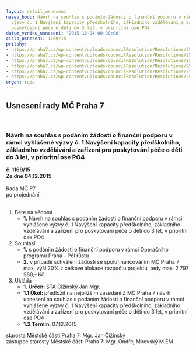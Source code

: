 ```yaml
---
layout: detail_usneseni
nazev_bodu: Návrh na souhlas s podáním žádosti o finanční podporu v rámci vyhlášené
  výzvy č. 1 Navýšení kapacity předškolního, základního vzdělávání a zařízení pro
  poskytování péče o děti do 3 let, v prioritní ose PO4
datum_vzniku_usneseni: '2015-12-04 00:00:00'
cislo_usneseni: 1169/15
prilohy:
- https://praha7.cz/wp-content/uploads/councilResolution/Resolutions/25680/78-15-%c4%8d.1_-_d%c5%afvodov%c3%a1_zpr%c3%a1va_ii.f%c3%a1ze_orte%c5%88%c3%a1k.doc
- https://praha7.cz/wp-content/uploads/councilResolution/Resolutions/25680/78-15-%c4%8d.2_-_dluhova_sluba_1_0(1)_-_dodat_vypln%c4%9bnou.docx
- https://praha7.cz/wp-content/uploads/councilResolution/Resolutions/25680/78-15-%c4%8d.3_-_z%c3%a1dost_o_ud%c4%9blen%c3%ad_souhlasu_rady_mhmp_.doc
- https://praha7.cz/wp-content/uploads/councilResolution/Resolutions/25680/78-15-%c4%8d.4_-_text_vzvy_001_4.1_final.pdf
- https://praha7.cz/wp-content/uploads/councilResolution/Resolutions/25680/78-15-%c4%8d.5_-_navrh_usneseni_zastupitelstva_mstske_asti_k_projektu_1_0(1).doc
- https://praha7.cz/wp-content/uploads/councilResolution/Resolutions/25680/78-15-%c4%8d.6_-_n%c3%a1vrh_usnesen%c3%ad_zm%c4%8d_p7_-_ii.f%c3%a1ze.doc
organ: rada
---
```

<div id="ucUsn_pList" class="usn">
	<span><h2>Usnesení rady MČ Praha 7 </h2>
<br></span><div class="standBody">
<span><h3>Návrh na souhlas s podáním žádosti o finanční podporu v rámci vyhlášené výzvy č. 1 Navýšení kapacity předškolního, základního vzdělávání a zařízení pro poskytování péče o děti do 3 let, v prioritní ose PO4</h3></span><div class="center">
		<strong>č. 1169/15</strong><br>
	</div>
<div class="center">
		<strong>Ze dne 04.12.2015</strong><br><br>
	</div>Rada MČ P7<br> po projednání<br><br><ol>
<li>Bere na vědomí<ul><li>
<strong>1.</strong> Návrh na souhlas s podáním žádosti o finanční podporu v rámci vyhlášené výzvy č. 1 Navýšení kapacity předškolního, základního vzdělávání a zařízení pro poskytování péče o děti do 3 let, v prioritní ose PO4</li></ul>
</li>
<li>Souhlasí<ul>
<li>
<strong>1.</strong> s podáním žádosti o finanční podporu v rámci Operačního programu Praha - Pól růstu</li>
<li>
<strong>2.</strong> v případě schválení žádosti se spolufinancováním MČ Praha 7 max. výši 20%  z celkové alokace rozpočtu projektu, tedy max. 2 797 980,- Kč             </li>
</ul>
</li>
<li>Ukládá<ul>
<li>
<strong>1. Určen: </strong>STA Čižinský Jan Mgr.</li>
<li>
<strong>1.1 Úkol: </strong>předložit na nejbližším zasedání Z MČ Praha 7 návrh usnesení na souhlas  s podáním žádosti o finanční podporu v rámci vyhlášené výzvy č. 1 Navýšení kapacity předškolního, základního vzdělávání a zařízení pro poskytování péče o děti do 3 let, v prioritní ose PO4</li>
<li>
<strong>1.2 Termín: </strong>07.12.2015</li>
</ul>
</li>
</ol>starosta Městské části Praha 7: Mgr. Jan Čižinský<br>zástupce starosty Městské části Praha 7: Mgr. Ondřej Mirovský M.EM 
</div>
</div>